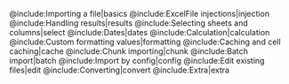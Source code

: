 @include:Importing a file|basics
@include:ExcelFile injections|injection
@include:Handling results|results
@include:Selecting sheets and columns|select
@include:Dates|dates
@include:Calculation|calculation
@include:Custom formatting values|formatting
@include:Caching and cell caching|cache
@include:Chunk importing|chunk
@include:Batch import|batch
@include:Import by config|config
@include:Edit existing files|edit
@include:Converting|convert
@include:Extra|extra